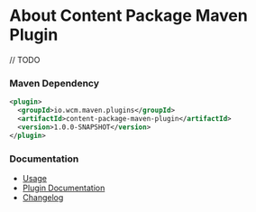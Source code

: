 About Content Package Maven Plugin
==================================

// TODO


### Maven Dependency

```xml
<plugin>
  <groupId>io.wcm.maven.plugins</groupId>
  <artifactId>content-package-maven-plugin</artifactId>
  <version>1.0.0-SNAPSHOT</version>
</plugin>
```

### Documentation

* [Usage][usage]
* [Plugin Documentation][plugindocs]
* [Changelog][changelog]



[usage]: usage.html
[plugindocs]: plugin-info.html
[changelog]: changes-report.html
